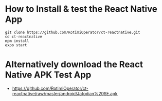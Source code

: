 # How to Install & test the React Native App

```
git clone https://github.com/RotimiOperator/ct-reactnative.git
cd ct-reactnative
npm install
expo start
```

# Alternatively download the React Native APK Test App

- https://github.com/RotimiOperator/ct-reactnative/raw/master/android/Jatodian%20SE.apk

